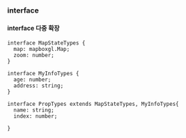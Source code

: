 ### interface
#### interface 다중 확장
```
interface MapStateTypes {
  map: mapboxgl.Map;
  zoom: number;
}

interface MyInfoTypes {
  age: number;
  address: string;
}

interface PropTypes extends MapStateTypes, MyInfoTypes{
  name: string;
  index: number;

}
```